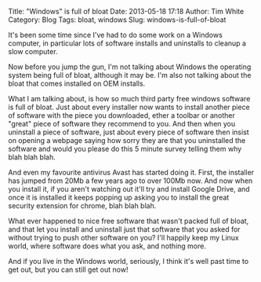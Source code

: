 Title: "Windows" is full of bloat
Date: 2013-05-18 17:18
Author: Tim White
Category: Blog
Tags: bloat, windows
Slug: windows-is-full-of-bloat

It's been some time since I've had to do some work on a Windows
computer, in particular lots of software installs and uninstalls to
cleanup a slow computer.

Now before you jump the gun, I'm not talking about Windows the operating
system being full of bloat, although it may be. I'm also not talking
about the bloat that comes installed on OEM installs.

What I am talking about, is how so much third party free windows
software is full of bloat. Just about every installer now wants to
install another piece of software with the piece you downloaded, ether a
toolbar or another "great" piece of software they recommend to you. And
then when you uninstall a piece of software, just about every piece of
software then insist on opening a webpage saying how sorry they are that
you uninstalled the software and would you please do this 5 minute
survey telling them why blah blah blah.

And even my favourite antivirus Avast has started doing it. First, the
installer has jumped from 20Mb a few years ago to over 100Mb now. And
now when you install it, if you aren't watching out it'll try and
install Google Drive, and once it is installed it keeps popping up
asking you to install the great security extension for chrome, blah blah
blah.

What ever happened to nice free software that wasn't packed full of
bloat, and that let you install and uninstall just that software that
you asked for without trying to push other software on you? I'll happily
keep my Linux world, where software does what you ask, and nothing more.

And if you live in the Windows world, seriously, I think it's well past
time to get out, but you can still get out now!
